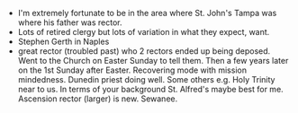 - I'm extremely fortunate to be in the area where St. John's Tampa was where his father was rector.
- Lots of retired clergy but lots of variation in what they expect, want.
- Stephen Gerth in Naples
- great rector (troubled past) who 2 rectors ended up being deposed. Went to the Church on Easter Sunday to tell them. Then a few years later on the 1st Sunday after Easter. Recovering mode with mission mindedness. Dunedin priest doing well. Some others e.g. Holy Trinity near to us. In terms of your background St. Alfred's maybe best for me. Ascension rector (larger) is new. Sewanee.